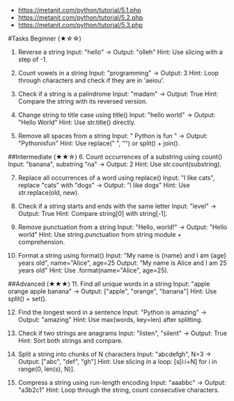 - https://metanit.com/python/tutorial/5.1.php
- https://metanit.com/python/tutorial/5.2.php
- https://metanit.com/python/tutorial/5.3.php

#Tasks
Beginner (★☆☆)
1. Reverse a string
Input: "hello" → Output: "olleh"
Hint: Use slicing with a step of -1.

2. Count vowels in a string
Input: "programming" → Output: 3
Hint: Loop through characters and check if they are in 'aeiou'.

3. Check if a string is a palindrome
Input: "madam" → Output: True
Hint: Compare the string with its reversed version.

4. Change string to title case using title()
Input: "hello world" → Output: "Hello World"
Hint: Use str.title() directly.

 5. Remove all spaces from a string
Input: " Python is fun " → Output: "Pythonisfun"
Hint: Use replace(" ", "") or split() + join().

##Intermediate (★★☆)
6. Count occurrences of a substring using count()
Input: "banana", substring "na" → Output: 2
Hint: Use str.count(substring).

7. Replace all occurrences of a word using replace()
Input: "I like cats", replace "cats" with "dogs" → Output: "I like dogs"
Hint: Use str.replace(old, new).

8. Check if a string starts and ends with the same letter
Input: "level" → Output: True
Hint: Compare string[0] with string[-1].

9. Remove punctuation from a string
Input: "Hello, world!" → Output: "Hello world"
Hint: Use string.punctuation from string module + comprehension.

10. Format a string using format()
Input: "My name is {name} and I am {age} years old", name="Alice", age=25
Output: "My name is Alice and I am 25 years old"
Hint: Use .format(name="Alice", age=25).

##Advanced (★★★)
11. Find all unique words in a string
Input: "apple orange apple banana" → Output: ["apple", "orange", "banana"]
Hint: Use split() + set().

12. Find the longest word in a sentence
Input: "Python is amazing" → Output: "amazing"
Hint: Use max(words, key=len) after splitting.

13. Check if two strings are anagrams
Input: "listen", "silent" → Output: True
Hint: Sort both strings and compare.

14. Split a string into chunks of N characters
Input: "abcdefgh", N=3 → Output: ["abc", "def", "gh"]
Hint: Use slicing in a loop: [s[i:i+N] for i in range(0, len(s), N)].

15. Compress a string using run-length encoding
Input: "aaabbc" → Output: "a3b2c1"
Hint: Loop through the string, count consecutive characters.
